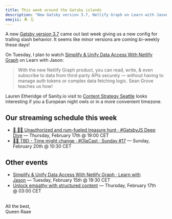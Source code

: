 ```yaml
---
title: This week around the Gatsby islands
description: "New Gatsby version 3.7, Netlify Graph on Learn with Jason, our regular streams and more..."
emojii: 🏝 🗓
---
```


A new [Gatsby version 3.7](https://twitter.com/GatsbyChangelog/status/1491110567247237121?s=20&t=D6o_JaeU7gk4VFevxFR9zA) came out last week giving us a new config for trailing slash behavior. It seems like minor versions are coming bi-weekly these days!

On Tuesday, I plan to watch [Simplify & Unify Data Access With Netlify Graph](https://www.learnwithjason.dev/simplify-and-unify-data-access-with-netlify-graph) on Learn with Jason:

> With the new Netlify Graph product, you can read, write, & even subscribe to data from third-party APIs securely — without having to manage auth tokens or complex data fetching logic. Sean Grove teaches us how!

Lauren Etheridge of Sanity.io visit to [Content Strategy Seattle](https://www.meetup.com/Content-Strategy-Seattle/events/283654504/) looks interesting if you a European night owls or in a more convenient timezone.

## Our streaming schedule this week

- [🔴 🏴‍☠️ Unauthorized and rum-fueled treasure hunt · #GatsbyJS Deep Dive](https://youtu.be/hzZOkTAvE8M)&nbsp;—&nbsp;Thursday, February 17th @&nbsp;19:00&nbsp;CET
- [🔴⛵ TBD - Time might change · #OlaCast · Sunday #17](https://youtu.be/rPiQi_bOk8s)&nbsp;—&nbsp;Sunday, February 20th @&nbsp;10:30&nbsp;CET

## Other events

- [Simplify & Unify Data Access With Netlify Graph · Learn with Jason](https://www.learnwithjason.dev/simplify-and-unify-data-access-with-netlify-graph)&nbsp;—&nbsp;Tuesday, February 15th @&nbsp;19:30&nbsp;CET
- [Unlock empathy with structured content](https://www.meetup.com/Content-Strategy-Seattle/events/283654504/)&nbsp;—&nbsp;Thursday, February 17th @&nbsp;03:00&nbsp;CET

&nbsp;  
All the best,  
Queen Raae
